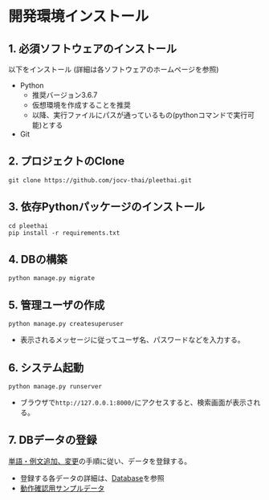 # 開発環境インストール
## 1. 必須ソフトウェアのインストール
以下をインストール (詳細は各ソフトウェアのホームページを参照)
* Python
    * 推奨バージョン3.6.7
    * 仮想環境を作成することを推奨
    * 以降、実行ファイルにパスが通っているもの(pythonコマンドで実行可能)とする
* Git

## 2. プロジェクトのClone

```
git clone https://github.com/jocv-thai/pleethai.git
````

## 3. 依存Pythonパッケージのインストール

```
cd pleethai
pip install -r requirements.txt
````

## 4. DBの構築
````
python manage.py migrate
````

## 5. 管理ユーザの作成
````
python manage.py createsuperuser
````
* 表示されるメッセージに従ってユーザ名、パスワードなどを入力する。

## 6. システム起動
````
python manage.py runserver
````
* ブラウザで`http://127.0.0.1:8000/`にアクセスすると、検索画面が表示される。


## 7. DBデータの登録
[単語・例文追加、変更](./maintenance_dataedit.md)の手順に従い、データを登録する。

* 登録する各データの詳細は、[Database](./database.md)を参照
* [動作確認用サンプルデータ](https://drive.google.com/open?id=1AuRX2f7LATfLzXgWiI3-wmAbNUo3tt8o)

